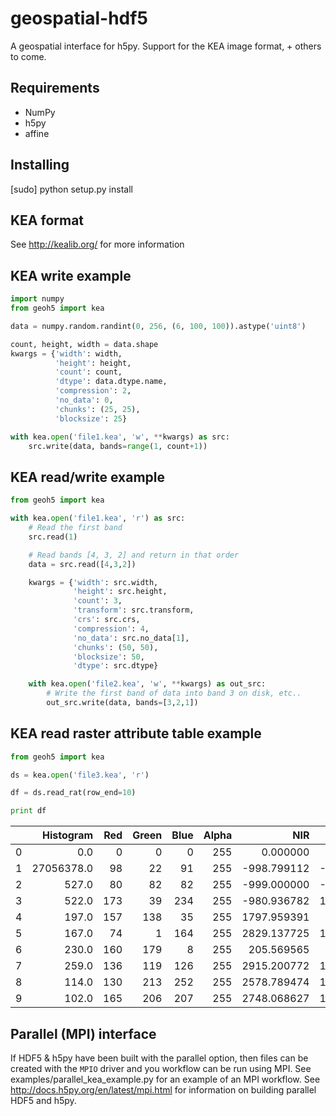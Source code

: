# geospatial-hdf5

A geospatial interface for h5py.
Support for the KEA image format, + others to come.


Requirements
------------
* NumPy
* h5py 
* affine


Installing
----------
[sudo] python setup.py install


KEA format
----------

See http://kealib.org/ for more information


KEA write example
------------

```python
import numpy
from geoh5 import kea

data = numpy.random.randint(0, 256, (6, 100, 100)).astype('uint8')

count, height, width = data.shape
kwargs = {'width': width,
          'height': height,
          'count': count,
          'dtype': data.dtype.name,
          'compression': 2,
          'no_data': 0,
          'chunks': (25, 25),
          'blocksize': 25}

with kea.open('file1.kea', 'w', **kwargs) as src:
    src.write(data, bands=range(1, count+1))
```


KEA read/write example
----------------------

```python
from geoh5 import kea

with kea.open('file1.kea', 'r') as src:
    # Read the first band
    src.read(1)

    # Read bands [4, 3, 2] and return in that order
    data = src.read([4,3,2])

    kwargs = {'width': src.width,
              'height': src.height,
              'count': 3,
              'transform': src.transform,
              'crs': src.crs,
              'compression': 4,
              'no_data': src.no_data[1],
              'chunks': (50, 50),
              'blocksize': 50,
              'dtype': src.dtype}

    with kea.open('file2.kea', 'w', **kwargs) as out_src:
        # Write the first band of data into band 3 on disk, etc..
        out_src.write(data, bands=[3,2,1])
```


KEA read raster attribute table example
---------------------------------------

```python
from geoh5 import kea

ds = kea.open('file3.kea', 'r')

df = ds.read_rat(row_end=10)

print df
```

|     |  Histogram |  Red | Green | Blue | Alpha |         NIR |         RED  |       GREEN |
| --- |  --------: | ---: | ----: | ---: | ----: |        ---: |         ---: |       ----: |
| 0   |        0.0 |    0 |     0 |    0 |   255 |    0.000000 |    0.000000  |    0.000000 |
| 1   | 27056378.0 |   98 |    22 |   91 |   255 | -998.799112 | -998.631636  | -998.348469 |
| 2   |      527.0 |   80 |    82 |   82 |   255 | -999.000000 | -999.000000  | 1154.679317 |
| 3   |      522.0 |  173 |    39 |  234 |   255 | -980.936782 | 1603.070881  | 1203.337165 |
| 4   |      197.0 |  157 |   138 |   35 |   255 | 1797.959391 |  936.984772  |  781.756345 |
| 5   |      167.0 |   74 |     1 |  164 |   255 | 2829.137725 | 1424.215569  | 1256.730539 |
| 6   |      230.0 |  160 |   179 |    8 |   255 |  205.569565 |  287.030435  |  487.886957 |
| 7   |      259.0 |  136 |   119 |  126 |   255 | 2915.200772 | 1609.903475  | 1290.042471 |
| 8   |      114.0 |  130 |   213 |  252 |   255 | 2578.789474 | 1265.815789  | 1033.131579 |
| 9   |      102.0 |  165 |   206 |  207 |   255 | 2748.068627 | 1307.705882  | 1069.568627 |


Parallel (MPI) interface
------------------------

If HDF5 & h5py have been built with the parallel option, then files can be
created with the `MPIO` driver and you workflow can be run using MPI.
See examples/parallel_kea_example.py for an example of an MPI workflow.
See http://docs.h5py.org/en/latest/mpi.html for information on building
parallel HDF5 and h5py.

